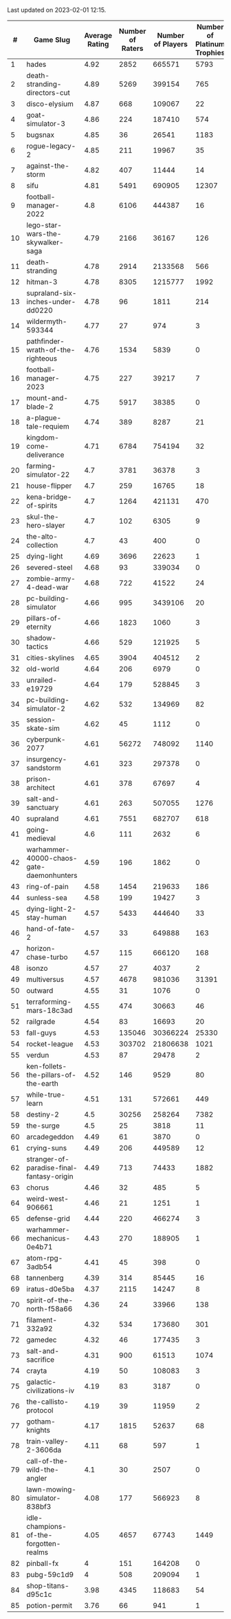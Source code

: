 Last updated on 2023-02-01 12:15.


|#|Game Slug|Average Rating|Number of Raters|Number of Players|Number of Platinum Trophies|Max Rarity (%)|
|---|---|---|---|---|---|---|
|1|hades|4.92|2852|665571|5793|89|
|2|death-stranding-directors-cut|4.89|5269|399154|765|91|
|3|disco-elysium|4.87|668|109067|22|28|
|4|goat-simulator-3|4.86|224|187410|574|92|
|5|bugsnax|4.85|36|26541|1183|97|
|6|rogue-legacy-2|4.85|211|19967|35|4|
|7|against-the-storm|4.82|407|11444|14|38|
|8|sifu|4.81|5491|690905|12307|97|
|9|football-manager-2022|4.8|6106|444387|16|49|
|10|lego-star-wars-the-skywalker-saga|4.79|2166|36167|126|97|
|11|death-stranding|4.78|2914|2133568|566|91|
|12|hitman-3|4.78|8305|1215777|1992|47|
|13|supraland-six-inches-under-dd0220|4.78|96|1811|214|99|
|14|wildermyth-593344|4.77|27|974|3|19|
|15|pathfinder-wrath-of-the-righteous|4.76|1534|5839|0|51|
|16|football-manager-2023|4.75|227|39217|7|79|
|17|mount-and-blade-2|4.75|5917|38385|0|27|
|18|a-plague-tale-requiem|4.74|389|8287|21|92|
|19|kingdom-come-deliverance|4.71|6784|754194|32|30|
|20|farming-simulator-22|4.7|3781|36378|3|77|
|21|house-flipper|4.7|259|16765|18|94|
|22|kena-bridge-of-spirits|4.7|1264|421131|470|94|
|23|skul-the-hero-slayer|4.7|102|6305|9|94|
|24|the-alto-collection|4.7|43|400|0|33|
|25|dying-light|4.69|3696|22623|1|95|
|26|severed-steel|4.68|93|339034|0|18|
|27|zombie-army-4-dead-war|4.68|722|41522|24|67|
|28|pc-building-simulator|4.66|995|3439106|20|48|
|29|pillars-of-eternity|4.66|1823|1060|3|81|
|30|shadow-tactics|4.66|529|121925|5|5|
|31|cities-skylines|4.65|3904|404512|2|71|
|32|old-world|4.64|206|6979|0|83|
|33|unrailed-e19729|4.64|179|528845|3|9|
|34|pc-building-simulator-2|4.62|532|134969|82|75|
|35|session-skate-sim|4.62|45|1112|0|27|
|36|cyberpunk-2077|4.61|56272|748092|1140|65|
|37|insurgency-sandstorm|4.61|323|297378|0|5|
|38|prison-architect|4.61|378|67697|4|29|
|39|salt-and-sanctuary|4.61|263|507055|1276|83|
|40|supraland|4.61|7551|682707|618|99|
|41|going-medieval|4.6|111|2632|6|68|
|42|warhammer-40000-chaos-gate-daemonhunters|4.59|196|1862|0|6|
|43|ring-of-pain|4.58|1454|219633|186|96|
|44|sunless-sea|4.58|199|19427|3|36|
|45|dying-light-2-stay-human|4.57|5433|444640|33|7|
|46|hand-of-fate-2|4.57|33|649888|163|72|
|47|horizon-chase-turbo|4.57|115|666120|168|88|
|48|isonzo|4.57|27|4037|2|57|
|49|multiversus|4.57|4678|981036|31391|75|
|50|outward|4.55|31|1076|0|73|
|51|terraforming-mars-18c3ad|4.55|474|30663|46|44|
|52|railgrade|4.54|83|16693|20|98|
|53|fall-guys|4.53|135046|30366224|25330|2|
|54|rocket-league|4.53|303702|21806638|1021|78|
|55|verdun|4.53|87|29478|2|76|
|56|ken-follets-the-pillars-of-the-earth|4.52|146|9529|80|44|
|57|while-true-learn|4.51|131|572661|449|93|
|58|destiny-2|4.5|30256|258264|7382|94|
|59|the-surge|4.5|25|3818|11|94|
|60|arcadegeddon|4.49|61|3870|0|90|
|61|crying-suns|4.49|206|449589|12|66|
|62|stranger-of-paradise-final-fantasy-origin|4.49|713|74433|1882|98|
|63|chorus|4.46|32|485|5|87|
|64|weird-west-906661|4.46|21|1251|1|85|
|65|defense-grid|4.44|220|466274|3|80|
|66|warhammer-mechanicus-0e4b71|4.43|270|188905|1|25|
|67|atom-rpg-3adb54|4.41|45|398|0|98|
|68|tannenberg|4.39|314|85445|16|88|
|69|iratus-d0e5ba|4.37|2115|14247|8|85|
|70|spirit-of-the-north-f58a66|4.36|24|33966|138|65|
|71|filament-332a92|4.32|534|173680|301|93|
|72|gamedec|4.32|46|177435|3|27|
|73|salt-and-sacrifice|4.31|900|61513|1074|91|
|74|crayta|4.19|50|108083|3|23|
|75|galactic-civilizations-iv|4.19|83|3187|0|79|
|76|the-callisto-protocol|4.19|39|11959|2|6|
|77|gotham-knights|4.17|1815|52637|68|26|
|78|train-valley-2-3606da|4.11|68|597|1|89|
|79|call-of-the-wild-the-angler|4.1|30|2507|0|64|
|80|lawn-mowing-simulator-838bf3|4.08|177|566923|8|84|
|81|idle-champions-of-the-forgotten-realms|4.05|4657|67743|1449|2|
|82|pinball-fx|4|151|164208|0|85|
|83|pubg-59c1d9|4|508|209094|1|74|
|84|shop-titans-d95c1c|3.98|4345|118683|54|97|
|85|potion-permit|3.76|66|941|1|98|
